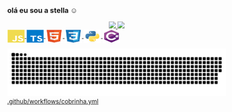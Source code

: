 ### olá eu sou a stella ☺

<div align="center">
  <a href="https://github.com/stellahada">
    <img width="50%" src = "https://github-readme-stats.vercel.app/api?username=stellahada&show_icons=true&theme=dracula&include_all_commits=true&count_private=true" />
    <img width="45%" src = "https://github-readme-stats.vercel.app/api/top-langs/?username=stellahada&layout=compact&langs_count=7&theme=dracula" />
</div>
  
<img align="center" alt="Rafa-Js" height="30" width="40" src="https://raw.githubusercontent.com/devicons/devicon/master/icons/javascript/javascript-plain.svg">
  <img align="center" alt="Rafa-Ts" height="30" width="40" src="https://raw.githubusercontent.com/devicons/devicon/master/icons/typescript/typescript-plain.svg">
  <img align="center" alt="Rafa-HTML" height="30" width="40" src="https://raw.githubusercontent.com/devicons/devicon/master/icons/html5/html5-original.svg">
  <img align="center" alt="Rafa-CSS" height="30" width="40" src="https://raw.githubusercontent.com/devicons/devicon/master/icons/css3/css3-original.svg">
  <img align="center" alt="Rafa-Python" height="30" width="40" src="https://raw.githubusercontent.com/devicons/devicon/master/icons/python/python-original.svg">
  <img align="center" alt="Rafa-Csharp" height="30" width="40" src="https://raw.githubusercontent.com/devicons/devicon/master/icons/csharp/csharp-original.svg">

  ![Snake animation](https://github.com/stellahada/stellahada/blob/output/github-contribution-grid-snake.svg)
.github/workflows/cobrinha.yml
